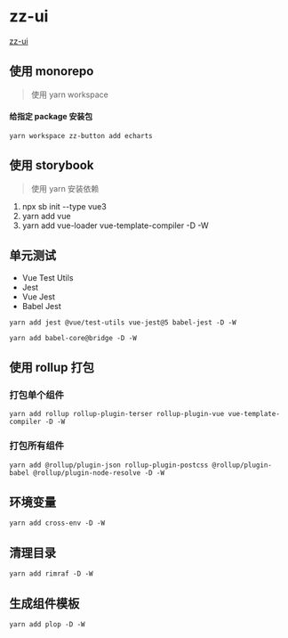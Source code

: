 # zz-ui

[zz-ui]()

## 使用 monorepo

> 使用 yarn workspace

#### 给指定 package 安装包
```
yarn workspace zz-button add echarts
```

## 使用 storybook

> 使用 yarn 安装依赖

1. npx sb init --type vue3
2. yarn add vue
3. yarn add vue-loader vue-template-compiler -D -W

## 单元测试

- Vue Test Utils
- Jest
- Vue Jest
- Babel Jest

```
yarn add jest @vue/test-utils vue-jest@5 babel-jest -D -W

yarn add babel-core@bridge -D -W
```

## 使用 rollup 打包

### 打包单个组件

```
yarn add rollup rollup-plugin-terser rollup-plugin-vue vue-template-compiler -D -W
```

### 打包所有组件

```
yarn add @rollup/plugin-json rollup-plugin-postcss @rollup/plugin-babel @rollup/plugin-node-resolve -D -W
```

## 环境变量

```
yarn add cross-env -D -W
```

## 清理目录

```
yarn add rimraf -D -W
```

## 生成组件模板

```
yarn add plop -D -W
```
